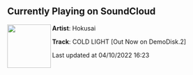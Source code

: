 ## Currently Playing on SoundCloud

[<img align="left" width="100" src="https://i1.sndcdn.com/artworks-5wgXCCyFfBhjlvT1-3XYr7w-t500x500.jpg">](https://soundcloud.com/hokusaiofficial/cold-light-forthcoming-demodisk2?in=millenniumstrike/sets/demodisc-2)

**Artist**: Hokusai 

**Track**: COLD LIGHT [Out Now on DemoDisk.2]

Last updated at 04/10/2022 16:23
